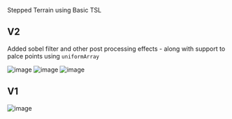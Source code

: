 Stepped Terrain using Basic TSL 

## V2

Added sobel filter and other post processing effects - along with support to palce points using `uniformArray`

![image](https://github.com/user-attachments/assets/dae131fb-e814-4ee8-bfb5-e6d8804b65b8)
![image](https://github.com/user-attachments/assets/a3ce35b7-1b5a-41c3-aaa0-3c2a1787d4f4)
![image](https://github.com/user-attachments/assets/17086560-8463-4e34-844c-47e18a7a6f71)


## V1
![image](https://github.com/user-attachments/assets/b3409597-593f-45c5-81f6-9c4296a00929)


